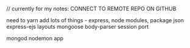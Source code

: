// currently for my notes:
CONNECT TO REMOTE REPO ON GITHUB

need to yarn add lots of things -
express,
node modules,
package json
express-ejs layouts
mongoose
body-parser
session
port

mongod
nodemon app
